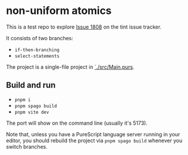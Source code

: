 # non-uniform atomics

This is a test repo to explore [Issue 1808](https://bugs.chromium.org/p/tint/issues/detail?id=1808) on the tint issue tracker.

It consists of two branches:
- `if-then-branching`
- `select-statements`

The project is a single-file project in [`./src/Main.purs](./src/Main.purs).

## Build and run

- `pnpm i`
- `pnpm spago build`
- `pnpm vite dev`

The port will show on the command line (usually it's 5173).

Note that, unless you have a PureScript language server running in your editor, you should rebuild the project via `pnpm spago build` whenever you switch branches.